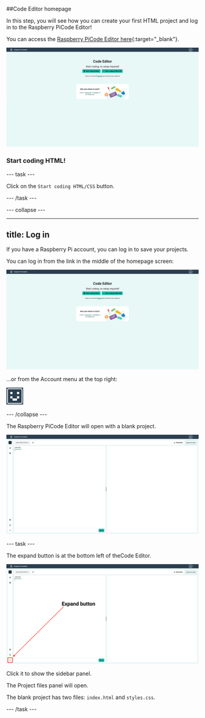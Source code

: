 ##Code Editor homepage

In this step, you will see how you can create your first HTML project and log in to the Raspberry PiCode Editor! 

You can access the [Raspberry PiCode Editor here](https://editor.raspberrypi.org/en/){:target="_blank"}.

![The Raspberry PiCode Editor homepage screen. Two buttons are shown: "Start coding Python" and "Start coding HTML/CSS". There are also links to the Python and Web project paths.](images/home.png)

### Start coding HTML!

--- task ---

Click on the `Start coding HTML/CSS` button.

--- /task ---

--- collapse ---

---
title: Log in
---

If you have a Raspberry Pi account, you can log in to save your projects.

You can log in from the link in the middle of the homepage screen:

![TheCode Editor homepage screen. Two buttons are shown: "Start coding Python" and "Start coding HTML/CSS". There are also links to the Python and Web project paths.](images/home.png)

...or from the Account menu at the top right:

![The Account menu icon - a face drawn out of blocks.](images/account_menu_icon.png)

--- /collapse ---

The Raspberry PiCode Editor will open with a blank project.

![The Raspberry PiCode Editor screen.](images/editor-blank.png)

--- task ---

The expand button is at the bottom left of theCode Editor. 

![A screenshot of theCode Editor showing the expand button highlighted and labelled.](images/expand_button.png)

Click it to show the sidebar panel.

The Project files panel will open.

The blank project has two files: `index.html` and `styles.css`.

--- /task ---
